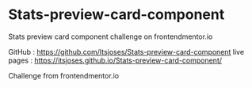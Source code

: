 # Stats-preview-card-component
Stats preview card component challenge on frontendmentor.io

GitHub : https://github.com/Itsjoses/Stats-preview-card-component
live pages : https://itsjoses.github.io/Stats-preview-card-component/


Challenge from frontendmentor.io
